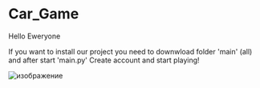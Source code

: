 # Car_Game

Hello Eweryone

If you want to install our project you need to downwload folder 'main' (all)
and after start 'main.py'
Create account and start playing!



![изображение](https://github.com/nixce-prog/Car_Game/assets/172182589/6ada502b-17a8-438f-a066-06f1579c385d)
